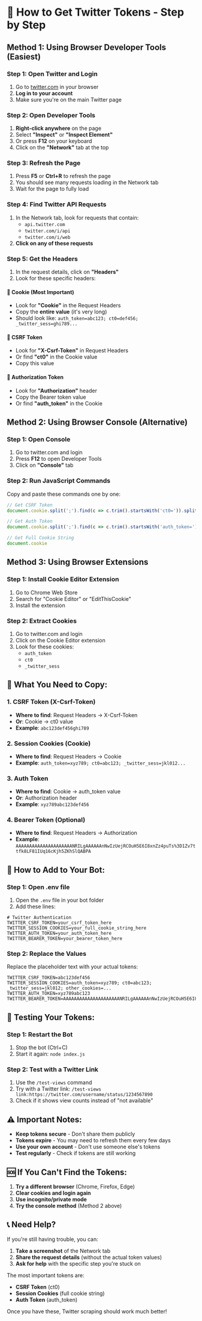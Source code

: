 # 🔐 How to Get Twitter Tokens - Step by Step

## Method 1: Using Browser Developer Tools (Easiest)

### Step 1: Open Twitter and Login
1. Go to [twitter.com](https://twitter.com) in your browser
2. **Log in to your account**
3. Make sure you're on the main Twitter page

### Step 2: Open Developer Tools
1. **Right-click anywhere** on the page
2. Select **"Inspect"** or **"Inspect Element"**
3. Or press **F12** on your keyboard
4. Click on the **"Network"** tab at the top

### Step 3: Refresh the Page
1. Press **F5** or **Ctrl+R** to refresh the page
2. You should see many requests loading in the Network tab
3. Wait for the page to fully load

### Step 4: Find Twitter API Requests
1. In the Network tab, look for requests that contain:
   - `api.twitter.com`
   - `twitter.com/i/api`
   - `twitter.com/i/web`
2. **Click on any of these requests**

### Step 5: Get the Headers
1. In the request details, click on **"Headers"**
2. Look for these specific headers:

#### 🍪 Cookie (Most Important)
- Look for **"Cookie"** in the Request Headers
- Copy the **entire value** (it's very long)
- Should look like: `auth_token=abc123; ct0=def456; _twitter_sess=ghi789...`

#### 🔑 CSRF Token
- Look for **"X-Csrf-Token"** in Request Headers
- Or find **"ct0"** in the Cookie value
- Copy this value

#### 🎫 Authorization Token
- Look for **"Authorization"** header
- Copy the Bearer token value
- Or find **"auth_token"** in the Cookie

## Method 2: Using Browser Console (Alternative)

### Step 1: Open Console
1. Go to twitter.com and login
2. Press **F12** to open Developer Tools
3. Click on **"Console"** tab

### Step 2: Run JavaScript Commands
Copy and paste these commands one by one:

```javascript
// Get CSRF Token
document.cookie.split(';').find(c => c.trim().startsWith('ct0=')).split('=')[1]

// Get Auth Token
document.cookie.split(';').find(c => c.trim().startsWith('auth_token=')).split('=')[1]

// Get Full Cookie String
document.cookie
```

## Method 3: Using Browser Extensions

### Step 1: Install Cookie Editor Extension
1. Go to Chrome Web Store
2. Search for "Cookie Editor" or "EditThisCookie"
3. Install the extension

### Step 2: Extract Cookies
1. Go to twitter.com and login
2. Click on the Cookie Editor extension
3. Look for these cookies:
   - `auth_token`
   - `ct0`
   - `_twitter_sess`

## 📝 What You Need to Copy:

### 1. CSRF Token (X-Csrf-Token)
- **Where to find**: Request Headers → X-Csrf-Token
- **Or**: Cookie → ct0 value
- **Example**: `abc123def456ghi789`

### 2. Session Cookies (Cookie)
- **Where to find**: Request Headers → Cookie
- **Example**: `auth_token=xyz789; ct0=abc123; _twitter_sess=jkl012...`

### 3. Auth Token
- **Where to find**: Cookie → auth_token value
- **Or**: Authorization header
- **Example**: `xyz789abc123def456`

### 4. Bearer Token (Optional)
- **Where to find**: Request Headers → Authorization
- **Example**: `AAAAAAAAAAAAAAAAAAAAANRILgAAAAAAnNwIzUejRCOuH5E6I8xnZz4puTs%3D1Zv7ttfk8LF81IUq16cKjh5ZKhSlQABPA`

## 🔧 How to Add to Your Bot:

### Step 1: Open .env file
1. Open the `.env` file in your bot folder
2. Add these lines:

```env
# Twitter Authentication
TWITTER_CSRF_TOKEN=your_csrf_token_here
TWITTER_SESSION_COOKIES=your_full_cookie_string_here
TWITTER_AUTH_TOKEN=your_auth_token_here
TWITTER_BEARER_TOKEN=your_bearer_token_here
```

### Step 2: Replace the Values
Replace the placeholder text with your actual tokens:

```env
TWITTER_CSRF_TOKEN=abc123def456
TWITTER_SESSION_COOKIES=auth_token=xyz789; ct0=abc123; _twitter_sess=jkl012; other_cookies=...
TWITTER_AUTH_TOKEN=xyz789abc123
TWITTER_BEARER_TOKEN=AAAAAAAAAAAAAAAAAAAAANRILgAAAAAAnNwIzUejRCOuH5E6I8xnZz4puTs%3D1Zv7ttfk8LF81IUq16cKjh5ZKhSlQABPA
```

## 🧪 Testing Your Tokens:

### Step 1: Restart the Bot
1. Stop the bot (Ctrl+C)
2. Start it again: `node index.js`

### Step 2: Test with a Twitter Link
1. Use the `/test-views` command
2. Try with a Twitter link: `/test-views link:https://twitter.com/username/status/1234567890`
3. Check if it shows view counts instead of "not available"

## ⚠️ Important Notes:

- **Keep tokens secure** - Don't share them publicly
- **Tokens expire** - You may need to refresh them every few days
- **Use your own account** - Don't use someone else's tokens
- **Test regularly** - Check if tokens are still working

## 🆘 If You Can't Find the Tokens:

1. **Try a different browser** (Chrome, Firefox, Edge)
2. **Clear cookies and login again**
3. **Use incognito/private mode**
4. **Try the console method** (Method 2 above)

## 📞 Need Help?

If you're still having trouble, you can:
1. **Take a screenshot** of the Network tab
2. **Share the request details** (without the actual token values)
3. **Ask for help** with the specific step you're stuck on

The most important tokens are:
- **CSRF Token** (ct0)
- **Session Cookies** (full cookie string)
- **Auth Token** (auth_token)

Once you have these, Twitter scraping should work much better!



